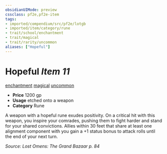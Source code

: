 ```yaml
---
obsidianUIMode: preview
cssclass: pf2e,pf2e-item
tags:
- imported/compendium/src/pf2e/lotgb
- imported/item/category/rune
- trait/school/enchantment
- trait/magical
- trait/rarity/uncommon
aliases: ["Hopeful"]
---
```

# Hopeful *Item 11*  
[enchantment](enchantment.md)  [magical](magical.md)  [uncommon](uncommon.md)  

- **Price** 1200 gp
- **Usage** etched onto a weapon
- **Category** Rune

A weapon with a hopeful rune exudes positivity. On a critical hit with this weapon, you inspire your comrades, pushing them to fight harder and stand for your shared convictions. Allies within 30 feet that share at least one alignment component with you gain a +1 status bonus to attack rolls until the end of your next turn.

*Source: Lost Omens: The Grand Bazaar p. 84*